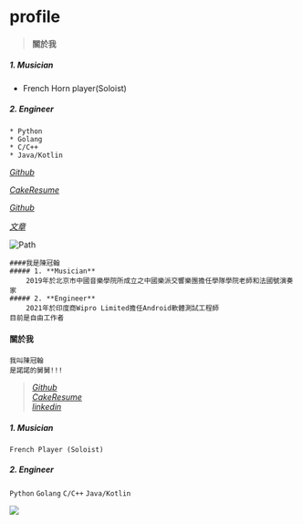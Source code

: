 # profile
> #### 關於我
##### 1. **Musician**
* French Horn player(Soloist)
##### 2. **Engineer**
    * Python
    * Golang
    * C/C++
    * Java/Kotlin
[*Github*](https://github.com/hanandno)

[*CakeResume*](https://www.cakeresume.com/dashboard)

[*Github*](https://www.linkedin.com/feed/)

[*文章*](/blog/post-1)


![*Path*](https://www.mindmapping.com/img/mind-map-example-website.png)

```
####我是陳冠翰
##### 1. **Musician**
    2019年於北京市中國音樂學院所成立之中國樂派交響樂團擔任學隊學院老師和法國號演奏家
##### 2. **Engineer**
    2021年於印度商Wipro Limited擔任Android軟體測試工程師
目前是自由工作者
```

#### 關於我 
```
我叫陳冠翰
是諾諾的舅舅!!!
```
> [*Github*](https://github.com/hanandno)  
> [*CakeResume*](https://www.cakeresume.com/dashboard)  
> [*linkedin*](https://www.linkedin.com/feed/)  
##### 1. **Musician**
`French Player (Soloist)`
##### 2. **Engineer**
`Python`
`Golang`
`C/C++`
`Java/Kotlin`

![](/images/business-plan.png)
